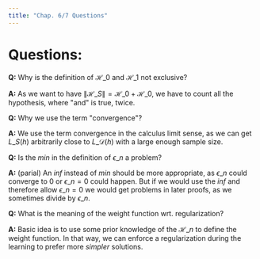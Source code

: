 ```yaml
---
title: "Chap. 6/7 Questions"
---
```


# Questions:
**Q:**
Why is the definition of $\mathcal{H}\_0$ and $\mathcal{H}\_1$ not exclusive?

**A:**
As we want to have $\|\mathcal{H}\_S\| = \mathcal{H}\_0 + \mathcal{H}\_0$, we have to count all the hypothesis,  where "and" is true, twice.

**Q:**
Why we use the term "convergence"?

**A:**
We use the term convergence in the calculus limit sense, as we can get $L\_S(h)$ arbitrarily close to $L\_{\mathcal{D}}(h)$ with a large enough sample size.

**Q:**
Is the $min$ in the definition of $\epsilon\_n$ a problem?

**A:** (parial)
An $inf$ instead of $min$ should be more appropriate, as  $\epsilon\_n$ could converge to 0 or $\epsilon\_n=0$ could happen. But if we would use the $inf$ and therefore allow $\epsilon\_n=0$ we would get problems in later proofs, as we sometimes divide by $\epsilon\_n$. 

**Q:**
What is the meaning of the weight function wrt. regularization?

**A:**
Basic idea is to use some prior knowledge of the $\mathcal{H}\_n$ to define the weight function. In that way, we can enforce a regularization during the learning to prefer more *simpler* solutions.